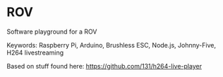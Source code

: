 # ROV
Software playground for a ROV

Keywords: Raspberry Pi, Arduino, Brushless ESC, Node.js, Johnny-Five, H264 livestreaming

Based on stuff found here:
https://github.com/131/h264-live-player

